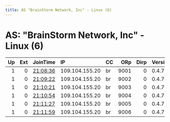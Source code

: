 ```yaml
---
title: AS "BrainStorm Network, Inc" - Linux (6)
---
```


# AS: "BrainStorm Network, Inc" - Linux (6)

|   Up |   Ext | JoinTime                                                                                              | IP             | CC   |   ORp |   Dirp | Version   | Contact        | Nickname   |   eFamMembers |
|-----:|------:|:------------------------------------------------------------------------------------------------------|:---------------|:-----|------:|-------:|:----------|:---------------|:-----------|--------------:|
|    1 |     0 | [21:08:36](https://nusenu.github.io/OrNetStats/w/relay/DE15A1432DFB127B49F4C6FD9D48771683732995.html) | 109.104.155.20 | br   |  9001 |      0 | 0.4.7.13  | gus@riseup.net | Caramelo   |             6 |
|    1 |     0 | [21:09:22](https://nusenu.github.io/OrNetStats/w/relay/B158EB875A0729511607E307C1D8F27185547202.html) | 109.104.155.20 | br   |  9002 |      0 | 0.4.7.13  | gus@riseup.net | Caramelo   |             6 |
|    1 |     0 | [21:10:21](https://nusenu.github.io/OrNetStats/w/relay/743EEE7D2CA078A8F30DDD1851C2142A156A4A83.html) | 109.104.155.20 | br   |  9003 |      0 | 0.4.7.13  | gus@riseup.net | Caramelo   |             6 |
|    1 |     0 | [21:10:54](https://nusenu.github.io/OrNetStats/w/relay/F439D39E25D3B5B042F7FEA554E384A83D21456D.html) | 109.104.155.20 | br   |  9004 |      0 | 0.4.7.13  | gus@riseup.net | Caramelo   |             6 |
|    1 |     0 | [21:11:27](https://nusenu.github.io/OrNetStats/w/relay/94330168CD85E5613C624FE462EC434B39221148.html) | 109.104.155.20 | br   |  9005 |      0 | 0.4.7.13  | gus@riseup.net | Caramelo   |             6 |
|    1 |     0 | [21:11:59](https://nusenu.github.io/OrNetStats/w/relay/C6B6F625CF68D3884D5895E0C7A399ECF0C04CA8.html) | 109.104.155.20 | br   |  9006 |      0 | 0.4.7.13  | gus@riseup.net | Caramelo   |             6 |
